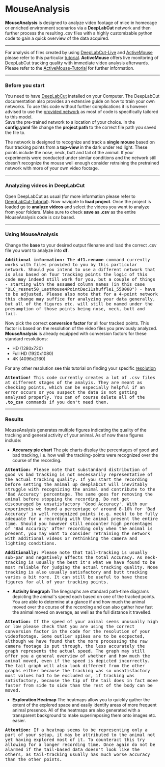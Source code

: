 # MouseAnalysis

<strong>MouseAnalysis</strong> is designed to analyze video footage of mice in homecage or enriched environment scenarios via a <strong>DeepLabCut</strong> network and then further process the resulting .csv files with a highly customizable python code to gain a quick overview of the data acquired.

---

For analysis of files created by using [DeepLabCut-Live](https://github.com/DeepLabCut/DeepLabCut-live-GUI) and [ActiveMouse](https://github.com/Lilli-K2/ActiveMouse-SFB1315/tree/main) please refer to this particular [tutorial](https://github.com/Lilli-K2/ActiveMouse-SFB1315/tree/main/Analysis).
<strong>ActiveMouse</strong> offers live monitoring of DeepLabCut tracking quality with immediate video analysis afterwards. Please refer to the [ActiveMouse-Tutorial](https://github.com/Lilli-K2/ActiveMouse-SFB1315/tree/main) for further information.

---

### Before you start

You need to have [DeepLabCut](https://github.com/DeepLabCut/DeepLabCut) installed on your Computer. The DeepLabCut documentation also provides an extensive guide on how to train your own networks.
To use this code without further complications it is however advised to use the [provided network](https://github.com/Lilli-K2/MouseAnalysis/tree/main/network) as most of code is specifically tailored to this model. <br>
Save the pre-trained network to a location of your choice.
In the <strong>config.yaml</strong> file change the <strong>project path</strong> to the correct file path you saved the file to.

The network is designed to recognize and track a <strong>single mouse</strong> based on four tracking points from a <strong>top-view </strong> in the dark under red light. These points include the nose, neck, butt and tail of the animal. If your experiments were conducted under similar conditions and the network still doesn't recognize the mouse well enough consider retraining the pretrained network with more of your own video footage.

---

### Analyzing videos in DeepLabCut

Open DeepLabCut as usual (for more information please refer to [DeepLabCut-Tutorial](https://deeplabcut.github.io/DeepLabCut/docs/standardDeepLabCut_UserGuide.html)).
Now navigate to <strong>load project</strong>. Once the project is loaded go to <strong>analyze videos</strong> and select the videos you want to analyze from your folders. Make sure to check <strong>save as .csv</strong> as the entire MouseAnalysis code is csv based.

---

### Using MouseAnalysis

Change the <strong>base</strong> to your desired output filename and load the correct .csv file you want to analyze into <strong>df</strong>.
</p>
<kbd>
<strong>Additional information:</strong>
The <strong>df1.rename</strong> command currently works with files provided to you by this particular network. Should you intend to use a different network that is also based on four tracking points the logic of this code may indeed still work for you, but a couple of things - starting with the assumed column names (in this case "DLC_resnet50_LastMouse4PointDec11shuffle1_550000") - have to be adjusted.
Please also note that for a 4-point network this change may suffice for analyzing your data generally, but all of the figures etc. will still be named under the presumption of those points being nose, neck, butt and tail.
</kbd>
</p>

Now pick the correct <strong>conversion factor</strong> for all four tracked points. This factor is based on the resolution of the video files you previously analyzed. 
<strong>MouseAnalysis</strong> is already equipped with conversion factors for these standard resolutions:
- HD (1280x720)
- Full HD (1920x1080)
- 4K (4096x2160)

For any other resolution see this tutorial on finding your specific [resolution](https://github.com/Lilli-K2/ActiveMouse/tree/main/Resolution)
<p>
<kbd>
<strong>Attention!</strong>
This code currently creates a lot of .csv files at different stages of the analyis. They are meant as checking points, which can be especially helpful if an error occurs or you suspect the data is not getting analyzed properly. You can of course delete all of the <strong>.to_csv</strong> commands if you don't need them.
</kbd>
</p>

---

### Results

MouseAnalysis generates multiple figures indicating the quality of the tracking and general activity of your animal.
As of now these figures include:

- <strong>Accuracy pie chart</strong> The pie charts display the percentages of good and bad tracking, i.e. how well the tracking-points were recognized over the course of the recording.
  
</p>
<kbd>
<strong>Attention:</strong>
Please note that substandard distribution of good vs bad tracking is not necessarily representative of the actual tracking quality. If you start the recording before setting the animal up deeplabcut will inevitably struggle with recognizing the animal and contribute to the 'Bad Accuracy' percentage. The same goes for removing the animal before stopping the recording. Do not get discouraged by unsatisfactory 'Good Accuracy'. With our experiments  we found a percentage of around 8-10% for 'Bad Accuracy' in well recognized points (e.g. neck) to be fully adequate for a recording with the animal present the entire time. Should you however still encounter high percentages of 'Bad Accuracy' after recording only when the animal is present, you may want to consider retraining the network with additional videos or rethinking the camera and lighting conditions.
</kbd>
</p>

</p>
<kbd>
<strong>Additionally:</strong>
Please note that tail-tracking is usually sub-par and negatively affects the total Accuracy. As neck-tracking is usually the best it's what we have found to be most reliable for judging the actual tracking quality. Nose tracking is also usually satisfactory and butt tracking varies a bit more. It can still be useful to have these figures for all of your tracking points.
</kbd>
</p>

- <strong>Activity linegraph</strong> The linegraphs are standard path-time diagrams depicting the animal's speed each based on one of the tracked points. You are able to determine at a glance if and how much the animal moved over the course of the recording and can also gather how fast the animal moved on average, as well as the full distance it travelled.

</p>
<kbd>
<strong>Attention:</strong>
If the speed of your animal seems unusually high or low please check that you are using the correct conversion factor in the code for the resolution of your videofootage. Some outlier spikes are to be excpected, although we have found that the more processing the raw camera footage is put through, the less accurately the graph represents the actual speed. The graph may still offer you a general overview of whether and how much the animal moved, even if the speed is depicted incorrectly.
The tail graph will also look different from the other graphs either because the tracking was so unsatisfactory most values had to be excluded or, if tracking was satisfactory, because the tip of the tail does in fact move faster from side to side than the rest of the body can be moved.
</kbd>
</p>

- <strong>Exploration Heatmap</strong> The heatmaps allow you to quickly gather the extent of the explored space and easily identify areas of more frequent animal presence. All of the heatmaps are also generated with a transparent background to make superimposing them onto images etc. easier.

</p>
<kbd>
<strong>Attention:</strong>
If a heatmap seems to be representing only a part of your setup, it may be attributed to the animal not yet having explored most of it. To counteract this try allowing for a longer recording time. Once again do not be alarmed if the tail-based data doesn't look like the others, as tail-tracking usually has much worse accuracy than the other points.
</kbd>
</p>


